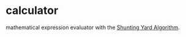 # calculator

mathematical expression evaluator with the [Shunting Yard Algorithm](https://www.youtube.com/watch?v=Wz85Hiwi5MY).